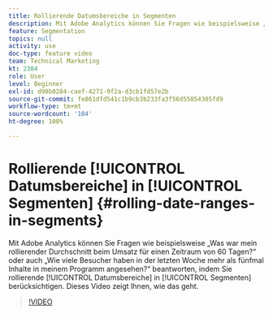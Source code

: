 ```yaml
---
title: Rollierende Datumsbereiche in Segmenten
description: Mit Adobe Analytics können Sie Fragen wie beispielsweise „Was war mein rollierender Durchschnitt beim Umsatz für einen Zeitraum von 60 Tagen?“ oder auch „Wie viele Besucher haben in der letzten Woche mehr als fünfmal Inhalte in meiner Mobile App angesehen?“ beantworten, indem Sie rollierende Datumsbereiche in Segmenten berücksichtigen. Dieses Video zeigt Ihnen, wie das geht.
feature: Segmentation
topics: null
activity: use
doc-type: feature video
team: Technical Marketing
kt: 2304
role: User
level: Beginner
exl-id: d90b0284-caef-4271-9f2a-d3cb1fd57e2b
source-git-commit: fe861dfd541c1b9cb3b233fa3f56d55054305fd9
workflow-type: tm+mt
source-wordcount: '104'
ht-degree: 100%

---
```


# Rollierende [!UICONTROL Datumsbereiche] in [!UICONTROL Segmenten] {#rolling-date-ranges-in-segments}

Mit Adobe Analytics können Sie Fragen wie beispielsweise „Was war mein rollierender Durchschnitt beim Umsatz für einen Zeitraum von 60 Tagen?“ oder auch „Wie viele Besucher haben in der letzten Woche mehr als fünfmal Inhalte in meinem Programm angesehen?“ beantworten, indem Sie rollierende [!UICONTROL Datumsbereiche] in [!UICONTROL Segmenten] berücksichtigen. Dieses Video zeigt Ihnen, wie das geht.

>[!VIDEO](https://video.tv.adobe.com/v/25403/?quality=12)

